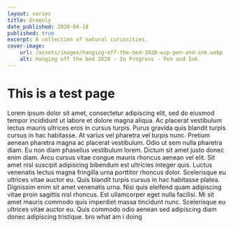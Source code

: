 ```yaml
---
layout: series
title: Greenly
date_published: 2020-04-18
published: true
excerpt: A collection of natural curiosities.
cover-image:
    url: /assets/images/hanging-off-the-bed-2020-wip-pen-and-ink.webp
    alt: Hanging off the bed 2020 - In Progress - Pen and Ink
---
```


# This is a test page

Lorem ipsum dolor sit amet, consectetur adipiscing elit, sed do eiusmod tempor incididunt ut labore et dolore magna aliqua. Ac placerat vestibulum lectus mauris ultrices eros in cursus turpis. Purus gravida quis blandit turpis cursus in hac habitasse. At varius vel pharetra vel turpis nunc. Pretium aenean pharetra magna ac placerat vestibulum. Odio ut sem nulla pharetra diam. Eu non diam phasellus vestibulum lorem. Dictum sit amet justo donec enim diam. Arcu cursus vitae congue mauris rhoncus aenean vel elit. Sit amet nisl suscipit adipiscing bibendum est ultricies integer quis. Luctus venenatis lectus magna fringilla urna porttitor rhoncus dolor. Scelerisque eu ultrices vitae auctor eu. Quis blandit turpis cursus in hac habitasse platea. Dignissim enim sit amet venenatis urna. Nisi quis eleifend quam adipiscing vitae proin sagittis nisl rhoncus. Est ullamcorper eget nulla facilisi. Mi sit amet mauris commodo quis imperdiet massa tincidunt nunc. Scelerisque eu ultrices vitae auctor eu. Quis commodo odio aenean sed adipiscing diam donec adipiscing tristique.
bro what am i doing 
